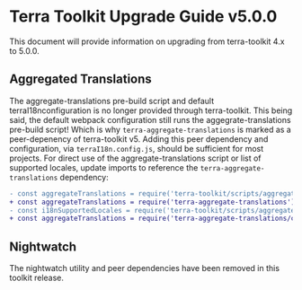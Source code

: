 # Terra Toolkit Upgrade Guide v5.0.0
This document will provide information on upgrading from terra-toolkit 4.x to 5.0.0.

## Aggregated Translations
The aggregate-translations pre-build script and default terraI18nconfiguration is no longer provided through terra-toolkit. This being said, the default webpack configuration still runs the aggegrate-translations pre-build script! Which is why `terra-aggregate-translations` is marked as a peer-depenency of terra-toolkit v5. Adding this peer dependency and configuration, via `terraI18n.config.js`, should be sufficient for most projects. For direct use of the aggregate-translations script or list of supported locales, update imports to reference the `terra-aggregate-translations` dependency: 

```diff
- const aggregateTranslations = require('terra-toolkit/scripts/aggregate-translations/aggregate-translations');
+ const aggregateTranslations = require('terra-aggregate-translations');
- const i18nSupportedLocales = require('terra-toolkit/scripts/aggregate-translations/i18nSupportedLocales');
+ const aggregateTranslations = require('terra-aggregate-translations/config/i18nSupportedLocaels');
```

## Nightwatch 
The nightwatch utility and peer dependencies have been removed in this toolkit release.


